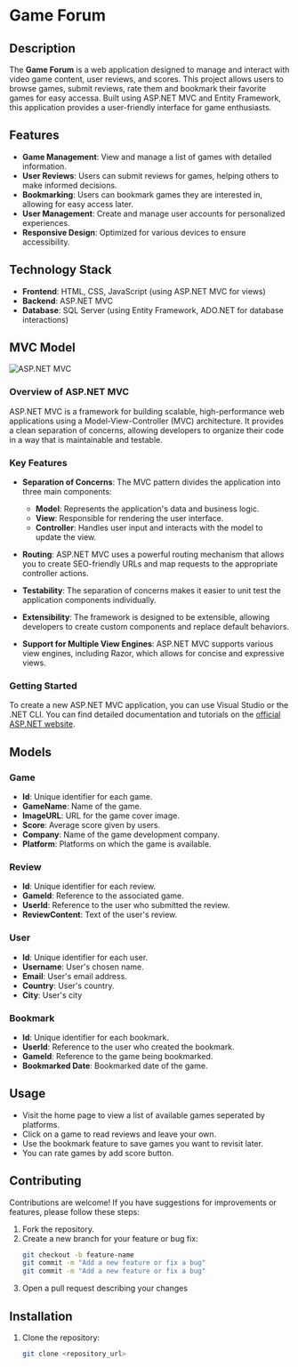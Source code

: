 # Game Forum

## Description

The **Game Forum** is a web application designed to manage and interact with video game content, user reviews, and scores. This project allows users to browse games, submit reviews, rate them and bookmark their favorite games for easy accessa. Built using ASP.NET MVC and Entity Framework, this application provides a user-friendly interface for game enthusiasts.

## Features

- **Game Management**: View and manage a list of games with detailed information.
- **User Reviews**: Users can submit reviews for games, helping others to make informed decisions.
- **Bookmarking**: Users can bookmark games they are interested in, allowing for easy access later.
- **User Management**: Create and manage user accounts for personalized experiences.
- **Responsive Design**: Optimized for various devices to ensure accessibility.

## Technology Stack

- **Frontend**: HTML, CSS, JavaScript (using ASP.NET MVC for views)
- **Backend**: ASP.NET MVC
- **Database**: SQL Server (using Entity Framework, ADO.NET for database interactions)

## MVC Model

![ASP.NET MVC](URL_TO_YOUR_IMAGE)

### Overview of ASP.NET MVC

ASP.NET MVC is a framework for building scalable, high-performance web applications using a Model-View-Controller (MVC) architecture. It provides a clean separation of concerns, allowing developers to organize their code in a way that is maintainable and testable. 

### Key Features

- **Separation of Concerns**: The MVC pattern divides the application into three main components: 
  - **Model**: Represents the application's data and business logic.
  - **View**: Responsible for rendering the user interface.
  - **Controller**: Handles user input and interacts with the model to update the view.

- **Routing**: ASP.NET MVC uses a powerful routing mechanism that allows you to create SEO-friendly URLs and map requests to the appropriate controller actions.

- **Testability**: The separation of concerns makes it easier to unit test the application components individually.

- **Extensibility**: The framework is designed to be extensible, allowing developers to create custom components and replace default behaviors.

- **Support for Multiple View Engines**: ASP.NET MVC supports various view engines, including Razor, which allows for concise and expressive views.

### Getting Started

To create a new ASP.NET MVC application, you can use Visual Studio or the .NET CLI. You can find detailed documentation and tutorials on the [official ASP.NET website](https://dotnet.microsoft.com/apps/aspnet/mvc).


## Models

### Game

- **Id**: Unique identifier for each game.
- **GameName**: Name of the game.
- **ImageURL**: URL for the game cover image.
- **Score**: Average score given by users.
- **Company**: Name of the game development company.
- **Platform**: Platforms on which the game is available.

### Review

- **Id**: Unique identifier for each review.
- **GameId**: Reference to the associated game.
- **UserId**: Reference to the user who submitted the review.
- **ReviewContent**: Text of the user's review.

### User

- **Id**: Unique identifier for each user.
- **Username**: User's chosen name.
- **Email**: User's email address.
- **Country**: User's country.
- **City**: User's city

### Bookmark

- **Id**: Unique identifier for each bookmark.
- **UserId**: Reference to the user who created the bookmark.
- **GameId**: Reference to the game being bookmarked.
- **Bookmarked Date**: Bookmarked date of the game.

## Usage

- Visit the home page to view a list of available games seperated by platforms.
- Click on a game to read reviews and leave your own.
- Use the bookmark feature to save games you want to revisit later.
- You can rate games by add score button.

## Contributing

Contributions are welcome! If you have suggestions for improvements or features, please follow these steps:

1. Fork the repository.
2. Create a new branch for your feature or bug fix:
   ```bash
   git checkout -b feature-name
   git commit -m "Add a new feature or fix a bug"
   git commit -m "Add a new feature or fix a bug"
3. Open a pull request describing your changes


## Installation

1. Clone the repository:
   ```bash
   git clone <repository_url>
